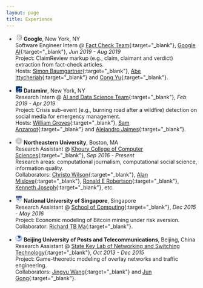 ```yaml
---
layout: page
title: Experience
---
```

* <img src="../logo/google.png" width="18" height="18"> **Google**, New York, NY  
Software Engineer Intern @ [Fact Check Team](https://toolbox.google.com/factcheck){:target="_blank"}, [Google AI](https://ai.google){:target="_blank"}, *Jun 2019 - Aug 2019*  
Project: ClaimReview markup (e.g., claim, claimant and verdict) extraction from fact-check articles.  
Hosts: [Simon Baumgartner](https://ai.google/research/people/105996){:target="_blank"}, [Abe Ittycheriah](https://scholar.google.com/citations?user=8P1Y_90AAAAJ){:target="_blank"} and [Cong Yu](https://sites.google.com/site/congyu/home){:target="_blank"}.

* <img src="../logo/dataminr.png" width="18" height="18"> **Dataminr**, New York, NY  
Research Intern @ [AI and Data Science Team](https://www.dataminr.com){:target="_blank"}, *Feb 2019 - Apr 2019*  
Project: Crisis sub-event (e.g., burning road after a wildfire) detection on social media for emergency management.  
Hosts: [William Groves](https://www.linkedin.com/in/william-groves-97618219){:target="_blank"}, [Sam Anzaroot](http://samanz.com){:target="_blank"} and [Alejandro Jaimes](http://www.alexjaimes.com){:target="_blank"}.

* <img src="../logo/neu.png" width="18" height="18"> **Northeastern University**, Boston, MA  
Research Assistant @ [Khoury College of Computer Sciences](https://www.khoury.northeastern.edu){:target="_blank"}, *Sep 2016 - Present*  
Research areas: computational journalism, computational social science, information quality.  
Collaborators: [Christo Wilson](https://cbw.sh){:target="_blank"}, [Alan Mislove](https://mislove.org){:target="_blank"}, [Ronald E Robertson](http://ronalderobertson.com){:target="_blank"}, [Kenneth Joseph](https://kennyjoseph.github.io){:target="_blank"}, etc.

* <img src="../logo/nus.jpg" width="18" height="18"> **National University of Singapore**, Singapore  
Research Assistant @ [School of Computing](https://www.comp.nus.edu.sg){:target="_blank"}, *Dec 2015 - May 2016*  
Project: Economic modeling of Bitcoin mining under risk aversion.  
Collaborator: [Richard TB Ma](https://www.comp.nus.edu.sg/~tbma){:target="_blank"}.

* <img src="../logo/bupt.png" width="18" height="18"> **Beijing University of Posts and Telecommunications**, Beijing, China  
Research Assistant @ [State Key Lab of Networking and Switching Technology](https://sklnst-en.bupt.edu.cn){:target="_blank"}, *Oct 2013 - Dec 2015*  
Project: Game-theoretic modeling of overlay networks and traffic engineering.  
Collaborators: [Jingyu Wang](https://teacher.bupt.edu.cn/wangjingyu/en/index.htm){:target="_blank"} and [Jun Gong](https://www.researchgate.net/profile/Jun_Gong6){:target="_blank"}.
